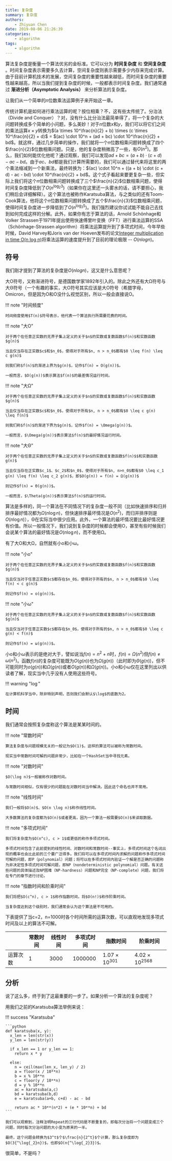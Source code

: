 ```yaml
---
title: 复杂度
summary: 复杂度
authors:
    - Zhiyuan Chen
date: 2019-08-06 21:26:39
categories:
    - algorithm
tags:
    - algorithm
---
```


算法复杂度是衡量一个算法优劣的金标准。它可以分为 **时间复杂度** 和 **空间复杂度** 。时间复杂度表示需要多久去计算，空间复杂度则表示需要多少内存来完成计算。由于目前计算机技术的发展，空间复杂度的重要性越来越低，而时间复杂度的重要性越来越高，所以当我们提到复杂度的时候，一般都表示时间复杂度。我们通常通过 **渐进分析（Asymptotic Analysis）** 来分析算法的复杂度。

让我们从一个简单的$n$位数乘法运算例子来开始这一章。

传统计算机是如何进行乘法运算的呢？按位相乘？不，这有些太传统了。分治法（Divide and Conquer）？对，没有什么比分治法最简单得了，将一个复杂的大问题转换成多个简单的小问题，多么美妙！对于$n$位数$x$和$y$，我们可以将它们之间的乘法运算$x \times y$转换为$(a \times 10^\frac{n}{2} + b) \times (c \times 10^\frac{n}{2} + d)$ = $(ac) \cdot 10^n + (ad + bc) \cdot 10^\frac{n}{2} + bd$。就这样，通过几步简单的操作，我们就将一个$n$位数相乘问题转换成了四个$\frac{n}{2}$位数相乘问题。只是，他的复杂度稍微高了一些，有$O(n{^2})$。那么，我们如何能优化他呢？通过观察，我们可以发现$ad + bc = (a + b) \cdot (c + d) - ac - bd$。由于$ac$、$bd$都是我们计算所需要的，我们可以通过替代来将这里的两个乘法缩减到一个新乘法，最终转换为：$(ac) \cdot 10^n + ((a + b) \cdot (c + d) - ac - bd) \cdot 10^\frac{n}{2} + bd$。这个式子看起来要更复杂一些，但实际上我们将这个$n$位数相乘问题转换成了三个$\frac{n}{2}$位数相乘问题，使得时间复杂度降低到了$O(n^{\log_2 3})$（如果你在这里还一头雾水的话，请不要担心，我们稍后会详细解释）。这个算法也被称作Karatsuba算法，与之类似的还有Toom-Cook算法，他将这个$n$位数相乘问题转换成了五个$\frac{n}{3}$位数相乘问题，使得时间复杂度进一步降低到了$O(n^{\log_3 5})$。我们强烈建议你试试能不能自己去找到如何完成这样的分解。此外，如果你有志于算法的话，Arnold Schönhage和Volker Strassen于1971年提出使用快速傅里叶变换（FFT）进行乘法运算的SSA（Schönhage-Strassen algorithm）将乘法运算提升到了多项式时间，今年早些时候，David Harvey和Joris van der Hoeven发布的论文[Integer multiplication in time O(n log n)](https://hal.archives-ouvertes.fr/hal-02070778/document)将乘法运算的速度提升到了目前的理论极限 -- $O(n log n)$。

## 符号

我们刚才提到了算法的复杂度是$O(n log n)$，这又是什么意思呢？

大O符号，又称渐进符号，是德国数学家1892年引入的。除此之外还有大Ω符号与大Θ符号（一个有趣的事实，大O符号其实应该是大Ο符号（希腊字母，Omicron，但是因为Ο和O没什么视觉区别，所以一般会直接说O。

!!! note "时间频度"

    时间频度使用$T(n)$符号表示，他代表一个算法执行所需要花费的时间。

!!! note "大O"

    对于两个在任意正实数的无界子集上定义的关于$n$的实数或复数函数$f(n)$和实数函数$g(n)$
    
    当且仅当存在正实数$c$和$n_0$，使得对于所有$n, n > n_0$都有$0 \leq f(n) \leq c g(n)$
    
    则我们称$f(n)$的渐进上界为$g(n)$，记作$f(n) = O(g(n))$。

    一般而言，$O(g(n))$表示算法$f(n)$的最差情况运行时间。

!!! note "大Ω"

    对于两个在任意正实数的无界子集上定义的关于$n$的实数或复数函数$f(n)$和实数函数$g(n)$
    
    当且仅当存在正实数$c$和$n_0$，使得对于所有$n, n > n_0$都有$0 \leq c g(n) \leq f(n)$
    
    则我们称$f(n)$的渐进下界为$g(n)$，记作$f(n) = \Omega(g(n))$。

    一般而言，$\Omega(g(n))$表示算法$f(n)$的最好情况运行时间。

!!! note "大Θ"

    对于两个在任意正实数的无界子集上定义的关于$n$的实数或复数函数$f(n)$$和实数函数g(n)$
    
    当且仅当存在正实数$c_1$、$c_2$和$n_0$，使得对于所有$n, n>n_0$都有$0 \leq c_1 g(n) \leq f(n) \leq c_2 g(n)$，即$O(g(n)) = f(n) = Ω(g(n))$
    
    则记作$f(n) = Θ(g(n))$。

    一般而言，$\Theta(g(n))$表示算法$f(n)$的运行时间。

算法是多样的，同一个算法在不同情况下的复杂度一般不同（比如快速排序和归并排序最好情况都为$\Omega(n \log n)$，但快速排序最坏情况是$O(n^2)$，而归并排序则是$O(n \log n)$），Θ在实际当中很少应用。此外，一个算法的最坏情况要比最好情况更有价值。所以一般情况下，我们说到复杂度的时候都会使用O，甚至有些时候我们会说某个算法的最好情况是$O(n \log n)$，而不使用Ω。

有了大O和大Ω，自然就有小o和小ω。

!!! note "小o"

    对于两个在任意正实数的无界子集上定义的关于$n$的实数或复数函数$f(n)$和实数函数$g(n)$
    
    当且仅当对于任意正实数$c$都存在$n_0$，使得对于所有的$n, n > n_0$都有$0 \leq f(n) < c g(n)$
    
    则记作$f(n) = o(g(n))$。

!!! note "小ω"

    对于两个在任意正实数的无界子集上定义的关于$n$的实数或复数函数$f(n)$和实数函数$g(n)$
    
    当且仅当对于任意正实数$c$都存在$n_0$，使得对于所有的$n, n > n_0$都有$0 \leq c g(n) < f(n)$
    
    则记作$f(n) = ω(g(n))$。

小o和小ω表示的是绝对大于，譬如说当$f(n) = n^2 + n$时，$f(n) = Ω(n^2)$但$f(n) \neq ω(n^2)$。函数$f(n)$的复杂度可能既为$O(g(n))$也为$\Omega(g(n))$（此时即为$\Theta(g(n))$，但不可能同时为$o(g(n))$和$\Omega(g(n))$或者$O(g(n))$和$\Omega(g(n))$。小o和小ω仅在这里列出以供读者了解，现实当中几乎没有人使用这些符号。

!!! warning "$\log$"

    在计算机科学当中，除非特别声明，否则我们会默认$\log$的底数为2。

## 时间

我们通常会按照复杂度称这个算法是某某时间的。

!!! note "常数时间"

    算法复杂度与问题规模无关的一般记为$O(1)$，这样的算法可以被称为常数时间。

    现实当中常数时间可解的问题非常少，比如在一个HashSet当中寻找元素。

!!! note "对数时间"

    $O(\log n)$一般被称作对数时间。

    与常数时间相似，仅有很少的问题能在对数时间当中解决。因此这个命名也并不常用。

!!! note "线性时间"

    我们一般将$O(n)$、$O(n \log n)$称作线性时间。

    大多数算法的复杂度都为$O(n)$或者更高，因为一个算法一般需要$O(n)$来读取数据。

!!! note "多项式时间"

    我们将复杂度为$O(n^c), c > 1$或更低的称作多项式时间。

    多项式时间包含了此前提到的线性时间、对数时间和常数时间--事实上，多项式时间这个名词出现的概率也会比此前的三个要广泛得多。我们将可以在多项式时间内求解的问题称作多项式时间可解的问题，即P（polynomial）问题；将可以在多项式时间内验证一个解是否正确的问题称为非决定性多项式时间可解问题，即NP（nondeterministic polynomial）问题。有关这些问题的具体描述及NP困难（NP-hardness）问题和NP完全（NP-complete）问题，我们将在专门的章节进行讨论。

!!! note "指数时间和阶乘时间"

    我们将把$O(c^n), c > 1$称作指数时间，将$O(n!)$称作阶乘时间。

    当复杂度达到这个级别时，我们通常会认为这个算法是不可用的。

下表提供了当c=2，n=1000时各个时间所需的运算次数，可以直观地发现多项式时间及以上的算法不可解。

|          	| 常数时间 	| 线性时间 	| 多项式时间 	| 指数时间               	| 阶乘时间                	|
|----------	|----------	|----------	|------------	|------------------------	|-------------------------	|
| 运算次数 	| 1        	| 3000     	| 1000000    	| $1.07 \times 10^{301}$ 	| $4.02 \times 10^{2568}$ 	|

## 分析

说了这么多，终于到了这最重要的一步了。如果分析一个算法的复杂度呢？

用我们之前的Karatsuba算法举例来说：

!!! success "Karatsuba"

    ```python
    def karatsuba(x, y):
      x_len = len(str(x))
      y_len = len(str(y))

      if x_len == 1 or y_len == 1:
        return x * y

      else:
        n = ceil(max(len_x, len_y) / 2)
        a = floor(x / 10**n)
        b = x % 10**n
        c = floor(y / 10**n)
        d = y % 10**n
        ac = karatsuba(a,c)
        bd = karatsuba(b,d)
        e = karatsuba(a+b, c+d) - ac - bd

        return ac * 10**(n*2) + (e * 10**n) + bd
    ```

    我们可以观察到，注释注明Repeat的三行代码是不断重复的，即每次分治将一个问题变成三个问题，同时每次分治问题的大小变为原来的一半。

    最终，这个问题会转换为$3^t$个$\frac{n}{2^t}$个计算，那么复杂度即为$O(3{^\log{_2}n})$，也即$O(n{^\log{_2}3})$。

很简单，不是吗？
